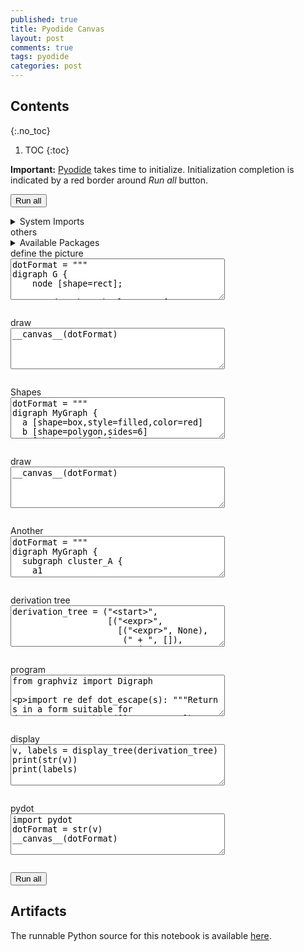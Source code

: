 ```yaml
---
published: true
title: Pyodide Canvas
layout: post
comments: true
tags: pyodide
categories: post
---
```


## Contents
{:.no_toc}

1. TOC
{:toc}

<script src="/resources/js/graphviz/index.min.js"></script>
<script>
// From https://github.com/hpcc-systems/hpcc-js-wasm
// Hosted for teaching.
var hpccWasm = window["@hpcc-js/wasm"];
function display_dot(dot_txt, div) {
    hpccWasm.graphviz.layout(dot_txt, "svg", "dot").then(svg => {
        div.innerHTML = svg;
    });
}
window.display_dot = display_dot
// from js import display_dot
</script>

<script src="/resources/pyodide/full/3.9/pyodide.js"></script>
<link rel="stylesheet" type="text/css" media="all" href="/resources/skulpt/css/codemirror.css">
<link rel="stylesheet" type="text/css" media="all" href="/resources/skulpt/css/solarized.css">
<link rel="stylesheet" type="text/css" media="all" href="/resources/skulpt/css/env/editor.css">

<script src="/resources/skulpt/js/codemirrorepl.js" type="text/javascript"></script>
<script src="/resources/skulpt/js/python.js" type="text/javascript"></script>
<script src="/resources/pyodide/js/env/editor.js" type="text/javascript"></script>

**Important:** [Pyodide](https://pyodide.readthedocs.io/en/latest/) takes time to initialize.
Initialization completion is indicated by a red border around *Run all* button.
<form name='python_run_form'>
<button type="button" name="python_run_all">Run all</button>
</form>

<details>
<summary> System Imports </summary>
<!--##### System Imports -->

These are available from Pyodide, but you may wish to make sure that they are
installed if you are attempting to run the program directly on the machine.

<ol>
<li>matplotlib</li>
<li>networkx</li>
</ol>
<div style='display:none'>
<form name='python_run_form'>
<textarea cols="40" rows="4" id='python_sys_imports' name='python_edit'>
matplotlib
networkx
</textarea>
</form>
</div>
</details>
others

<details>
<summary>Available Packages </summary>
<!--##### Available Packages-->

These are packages that refer either to my previous posts or to pure python
packages that I have compiled, and is available in the below locations. As
before, install them if you need to run the program directly on the machine.
To install, simply download the wheel file (`pkg.whl`) and install using
`pip install pkg.whl`.

<ol>
<li><a href="https://rahul.gopinath.org/py/pyparsing-2.4.7-py2.py3-none-any.whl">pyparsing-2.4.7-py2.py3-none-any.whl</a></li>
<li><a href="https://rahul.gopinath.org/py/graphviz-0.16-py2.py3-none-any.whl">graphviz-0.16-py2.py3-none-any.whl</a></li>
<li><a href="https://rahul.gopinath.org/py/pydot-1.4.1-py2.py3-none-any.whl">pydot-1.4.1-py2.py3-none-any.whl</a></li>
</ol>

<div style='display:none'>
<form name='python_run_form'>
<textarea cols="40" rows="4" id='python_pre_edit' name='python_edit'>
https://rahul.gopinath.org/py/pyparsing-2.4.7-py2.py3-none-any.whl
https://rahul.gopinath.org/py/graphviz-0.16-py2.py3-none-any.whl
https://rahul.gopinath.org/py/pydot-1.4.1-py2.py3-none-any.whl
</textarea>
</form>
</div>
</details>
define the picture

<!--
############
dotFormat = """
digraph G {
    node [shape=rect];

    subgraph cluster_0 {
        style=filled;
        color=lightgrey;
        node [style=filled,color=white];
        a0 -> a1 -> a2 -> a3;
        label = "Hello";
    }

    subgraph cluster_1 {
        node [style=filled];
        b0 -> b1 -> b2 -> b3;
        label = "World";
        color=blue
    }

    start -> a0;
    start -> b0;
    a1 -> b3;
    b2 -> a3;
    a3 -> a0;
    a3 -> end;
    b3 -> end;

    start [shape=Mdiamond];
    end [shape=Msquare];
}
"""

############
-->
<form name='python_run_form'>
<textarea cols="40" rows="4" name='python_edit'>
dotFormat = &quot;&quot;&quot;
digraph G {
    node [shape=rect];

    subgraph cluster_0 {
        style=filled;
        color=lightgrey;
        node [style=filled,color=white];
        a0 -&gt; a1 -&gt; a2 -&gt; a3;
        label = &quot;Hello&quot;;
    }

    subgraph cluster_1 {
        node [style=filled];
        b0 -&gt; b1 -&gt; b2 -&gt; b3;
        label = &quot;World&quot;;
        color=blue
    }

    start -&gt; a0;
    start -&gt; b0;
    a1 -&gt; b3;
    b2 -&gt; a3;
    a3 -&gt; a0;
    a3 -&gt; end;
    b3 -&gt; end;

    start [shape=Mdiamond];
    end [shape=Msquare];
}
&quot;&quot;&quot;
</textarea><br />
<pre class='Output' name='python_output'></pre>
<div name='python_canvas'></div>
</form>
draw

<!--
############
__canvas__(dotFormat)

############
-->
<form name='python_run_form'>
<textarea cols="40" rows="4" name='python_edit'>
__canvas__(dotFormat)
</textarea><br />
<pre class='Output' name='python_output'></pre>
<div name='python_canvas'></div>
</form>
Shapes

<!--
############
dotFormat = """
digraph MyGraph {
  a [shape=box,style=filled,color=red]
  b [shape=polygon,sides=6]
  c [shape=triangle]
  d [shape=invtriangle]
  e [shape=polygon,sides=4,skew=.5]
  f [shape=polygon,sides=4,distortion=.5]
  g [shape=diamond, ,style=striped,fillcolor="red:green:blue"]
  h [shape=Mdiamond]
  i [shape=Msquare,style=dashed]
  j [peripheries=2,fontcolor=red]
  k [style=doted,penwidth=3]
  l [style=wedged]
  m [style=diagonals, label="Vertex"]
  a -- b [label="Arrow", fontcolor=green,fontsize=10]
  b -> c
  c -> d [dir=both]
  a -> e [dir=both,arrowhead=open,arrowtail=inv]
  e -> f [dir=both,arrowhead=dot,arrowtail=invdot]
  f -> g [dir=both,arrowhead=odot,arrowtail=invodot]
  g -> h [dir=both,arrowhead=tee,arrowtail=empty]
  h -> i [dir=both,arrowhead=halfopen,arrowtail=crow]
  i -> j [dir=both,arrowhead=diamond,arrowtail=box]
  j -> k [color="black:red:blue", style=dotted]
  k -> l [color="black:red;0.5:blue"]
  l -> m [arrowsize=2, style=dashed]
}
"""
############
-->
<form name='python_run_form'>
<textarea cols="40" rows="4" name='python_edit'>
dotFormat = &quot;&quot;&quot;
digraph MyGraph {
  a [shape=box,style=filled,color=red]
  b [shape=polygon,sides=6]
  c [shape=triangle]
  d [shape=invtriangle]
  e [shape=polygon,sides=4,skew=.5]
  f [shape=polygon,sides=4,distortion=.5]
  g [shape=diamond, ,style=striped,fillcolor=&quot;red:green:blue&quot;]
  h [shape=Mdiamond]
  i [shape=Msquare,style=dashed]
  j [peripheries=2,fontcolor=red]
  k [style=doted,penwidth=3]
  l [style=wedged]
  m [style=diagonals, label=&quot;Vertex&quot;]
  a -- b [label=&quot;Arrow&quot;, fontcolor=green,fontsize=10]
  b -&gt; c
  c -&gt; d [dir=both]
  a -&gt; e [dir=both,arrowhead=open,arrowtail=inv]
  e -&gt; f [dir=both,arrowhead=dot,arrowtail=invdot]
  f -&gt; g [dir=both,arrowhead=odot,arrowtail=invodot]
  g -&gt; h [dir=both,arrowhead=tee,arrowtail=empty]
  h -&gt; i [dir=both,arrowhead=halfopen,arrowtail=crow]
  i -&gt; j [dir=both,arrowhead=diamond,arrowtail=box]
  j -&gt; k [color=&quot;black:red:blue&quot;, style=dotted]
  k -&gt; l [color=&quot;black:red;0.5:blue&quot;]
  l -&gt; m [arrowsize=2, style=dashed]
}
&quot;&quot;&quot;
</textarea><br />
<pre class='Output' name='python_output'></pre>
<div name='python_canvas'></div>
</form>
draw

<!--
############
__canvas__(dotFormat)

############
-->
<form name='python_run_form'>
<textarea cols="40" rows="4" name='python_edit'>
__canvas__(dotFormat)
</textarea><br />
<pre class='Output' name='python_output'></pre>
<div name='python_canvas'></div>
</form>
Another

<!--
############
dotFormat = """
digraph MyGraph {
  subgraph cluster_A {
    a1
    a2
    a3
    {rank=same;a1;a2;a3}
  }

  subgraph cluster_B {
    b1
    b2
    b3

    {rank=same;b1;b2;b3}
  }

  begin -> a1
  a1 -> a2 [constraint=false]
  a2 -> a3 [constraint=false]
  a3 -> b1
  b1 -> b2
  b2 -> b3
}
"""
__canvas__(dotFormat)
############
-->
<form name='python_run_form'>
<textarea cols="40" rows="4" name='python_edit'>
dotFormat = &quot;&quot;&quot;
digraph MyGraph {
  subgraph cluster_A {
    a1
    a2
    a3
    {rank=same;a1;a2;a3}
  }

  subgraph cluster_B {
    b1
    b2
    b3

    {rank=same;b1;b2;b3}
  }

  begin -&gt; a1
  a1 -&gt; a2 [constraint=false]
  a2 -&gt; a3 [constraint=false]
  a3 -&gt; b1
  b1 -&gt; b2
  b2 -&gt; b3
}
&quot;&quot;&quot;
__canvas__(dotFormat)
</textarea><br />
<pre class='Output' name='python_output'></pre>
<div name='python_canvas'></div>
</form>
derivation tree

<!--
############
derivation_tree = ("<start>",
                   [("<expr>",
                     [("<expr>", None),
                      (" + ", []),
                         ("<term>", None)]
                     )])

############
-->
<form name='python_run_form'>
<textarea cols="40" rows="4" name='python_edit'>
derivation_tree = (&quot;&lt;start&gt;&quot;,
                   [(&quot;&lt;expr&gt;&quot;,
                     [(&quot;&lt;expr&gt;&quot;, None),
                      (&quot; + &quot;, []),
                         (&quot;&lt;term&gt;&quot;, None)]
                     )])
</textarea><br />
<pre class='Output' name='python_output'></pre>
<div name='python_canvas'></div>
</form>
program

<!--
############
from graphviz import Digraph

import re
def dot_escape(s):
    """Return s in a form suitable for dot"""
    s = re.sub(r'([^a-zA-Z0-9" ])', r"\\\1", s)
    return s


def extract_node(node, id):
    symbol, children, *annotation = node
    return symbol, children, ''.join(str(a) for a in annotation)



def default_node_attr(dot, nid, symbol, ann):
    dot.node(repr(nid), dot_escape(symbol))

def default_edge_attr(dot, start_node, stop_node):
    dot.edge(repr(start_node), repr(stop_node))
def default_graph_attr(dot):
    dot.attr('node', shape='plain')
def display_tree(derivation_tree,
                 log=False,
                 extract_node=extract_node,
                 node_attr=default_node_attr,
                 edge_attr=default_edge_attr,
                 graph_attr=default_graph_attr):

    # If we import display_tree, we also have to import its functions
    from graphviz import Digraph

    counter = 0
    labels = {}

    def traverse_tree(dot, tree, id=0):
        (symbol, children, annotation) = extract_node(tree, id)
        labels[str(id)] = symbol
        node_attr(dot, id, symbol, annotation)

        if children:
            for child in children:
                nonlocal counter
                counter += 1
                child_id = counter
                edge_attr(dot, id, child_id)
                traverse_tree(dot, child, child_id)

    dot = Digraph(comment="Derivation Tree")
    graph_attr(dot)
    traverse_tree(dot, derivation_tree)
    if log:
        print(dot)
    return dot, labels

############
-->
<form name='python_run_form'>
<textarea cols="40" rows="4" name='python_edit'>
from graphviz import Digraph

import re
def dot_escape(s):
    &quot;&quot;&quot;Return s in a form suitable for dot&quot;&quot;&quot;
    s = re.sub(r&#x27;([^a-zA-Z0-9&quot; ])&#x27;, r&quot;\\\1&quot;, s)
    return s


def extract_node(node, id):
    symbol, children, *annotation = node
    return symbol, children, &#x27;&#x27;.join(str(a) for a in annotation)



def default_node_attr(dot, nid, symbol, ann):
    dot.node(repr(nid), dot_escape(symbol))

def default_edge_attr(dot, start_node, stop_node):
    dot.edge(repr(start_node), repr(stop_node))
def default_graph_attr(dot):
    dot.attr(&#x27;node&#x27;, shape=&#x27;plain&#x27;)
def display_tree(derivation_tree,
                 log=False,
                 extract_node=extract_node,
                 node_attr=default_node_attr,
                 edge_attr=default_edge_attr,
                 graph_attr=default_graph_attr):

    # If we import display_tree, we also have to import its functions
    from graphviz import Digraph

    counter = 0
    labels = {}

    def traverse_tree(dot, tree, id=0):
        (symbol, children, annotation) = extract_node(tree, id)
        labels[str(id)] = symbol
        node_attr(dot, id, symbol, annotation)

        if children:
            for child in children:
                nonlocal counter
                counter += 1
                child_id = counter
                edge_attr(dot, id, child_id)
                traverse_tree(dot, child, child_id)

    dot = Digraph(comment=&quot;Derivation Tree&quot;)
    graph_attr(dot)
    traverse_tree(dot, derivation_tree)
    if log:
        print(dot)
    return dot, labels
</textarea><br />
<pre class='Output' name='python_output'></pre>
<div name='python_canvas'></div>
</form>
display

<!--
############
v, labels = display_tree(derivation_tree)
print(str(v))
print(labels)

############
-->
<form name='python_run_form'>
<textarea cols="40" rows="4" name='python_edit'>
v, labels = display_tree(derivation_tree)
print(str(v))
print(labels)
</textarea><br />
<pre class='Output' name='python_output'></pre>
<div name='python_canvas'></div>
</form>
pydot

<!--
############
import pydot
dotFormat = str(v)
__canvas__(dotFormat)

############
-->
<form name='python_run_form'>
<textarea cols="40" rows="4" name='python_edit'>
import pydot
dotFormat = str(v)
__canvas__(dotFormat)
</textarea><br />
<pre class='Output' name='python_output'></pre>
<div name='python_canvas'></div>
</form>

<form name='python_run_form'>
<button type="button" name="python_run_all">Run all</button>
</form>

## Artifacts

The runnable Python source for this notebook is available [here](https://github.com/rahulgopinath/rahulgopinath.github.io/blob/master/notebooks/2020-02-13-pyodide-canvas.py).



